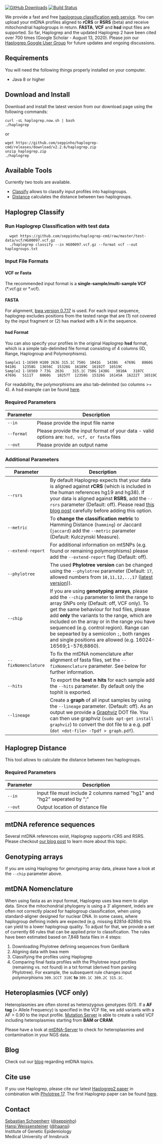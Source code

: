 [![GitHub Downloads](https://img.shields.io/github/downloads/seppinho/haplogrep-cmd/total.svg?style=flat)](https://github.com/seppinho/haplogrep-cmd/releases)
[![Build Status](https://travis-ci.org/seppinho/haplogrep-cmd.svg?branch=master)](https://travis-ci.org/seppinho/haplogrep-cmd)

We provide a fast and free [haplogroup classification web service](https://haplogrep.uibk.ac.at/). You can upload your mtDNA profiles aligned to **rCRS** or **RSRS** (beta) and receive mitochondrial haplogroups in return. **FASTA**, **VCF** and **hsd** input files are supported. So far, Haplogrep and the updated Haplogrep 2 have been cited over 700 times (Google Scholar - August 13, 2020). Please join our [Haplogrep Google User Group](https://groups.google.com/forum/#!forum/haplogrep) for future updates and ongoing discussions. 

## Requirements

You will need the following things properly installed on your computer.

* Java 8 or higher

## Download and Install

Download and install the latest version from our download page using the following commands:

```
curl -sL haplogrep.now.sh | bash
./haplogrep 
```
or

```
wget https://github.com/seppinho/haplogrep-cmd/releases/download/v2.2.6/haplogrep.zip
unzip haplogrep.zip
./haplogrep 
```
## Available Tools
Currently two tools are available. 

* [Classify](#haplogrep-classify) allows to classify input profiles into haplogroups. 
* [Distance](#haplogrep-distance) calculates the distance between two haplogroups. 

## Haplogrep Classify 
### Run Haplogrep Classification with test data
      wget https://github.com/seppinho/haplogrep-cmd/raw/master/test-data/vcf/HG00097.vcf.gz
      ./haplogrep classify --in HG00097.vcf.gz --format vcf --out haplogroups.txt
      
      
### Input File Formats

#### VCF or Fasta
The recommended input format is a **single-sample/multi-sample VCF** (\*.vcf.gz or \*.vcf).

#### FASTA
For alignment, [bwa version 0.7.17](https://github.com/lh3/bwa/releases/tag/v0.7.17) is used. For each input sequence, haplogrep excludes positions from the tested range that are (1) not covered by the input fragment or (2) has marked with a N in the sequence.

#### hsd Format 
You can also specify your profiles in the original Haplogrep **hsd** format, which is a simple tab-delimited file format consisting of 4 columns (ID, Range, Haplogroup and Polymorphisms). 

`Sample1 1-16569 H100 263G 315.1C 750G	1041G	1438G	4769G	8860G	9410G	12358G	13656C	15326G	16189C	16192T	16519C`  
`Sample2 1-16569 ? 73G	263G	315.1C 750G	1438G	3010A	3107C	4769G	5111T	8860G	10257T	12358G	15326G	16145A	16222T	16519C`

For readability, the polymorphisms are also tab-delimited (so columns >= 4). A hsd example can be found [here](https://raw.githubusercontent.com/seppinho/haplogrep-cmd/master/test-data/h100.hsd.txt). 

### Required Parameters   
|Parameter| Description|
|---|---|
|```--in``` | Please provide the input file name|
|```--format``` | Please provide the input format of your data - valid options are: ```hsd, vcf, or fasta``` files|
|```--out``` | Please provide an output name|

### Additional Parameters   
|Parameter| Description|
|---|---|
|```--rsrs```| By default Haplogrep expects that your data is aligned against **rCRS** (which is included in the human references hg19 and hg38). If your data is aligned against **RSRS**, add the `--rsrs` parameter (Default: off). Please read [this blog post](http://haplogrep.uibk.ac.at/blog/rcrs-vs-rsrs-vs-hg19/) carefully before adding this option.|
|```--metric```| To **change the classification metric** to Hamming Distance (```hamming```) or Jaccard (```jaccard```) add the `--metric` parameter (Default: Kulczynski Measure).|
|```--extend-report```| For additional information on mtSNPs (e.g. found or remaining polymorphisms) please add the `--extend-report` flag (Default: off).|
|```--phylotree```|  The used **Phylotree version** can be changed using the `--phylotree` parameter (Default: ```17```, allowed numbers from ```10,11,12,..,17``` ([latest version](http://phylotree.org/rCRS-oriented_version.htm))).|
|```--chip```| If you are using **genotyping arrays**, please add the `--chip` parameter to limit the range to array SNPs only (Default: off, VCF only). To get the same behaviour for hsd files, please add **only** the variants to the range, which are included on the array or in the range you have sequenced (e.g. control region). Range can be sepearted by a semicolon `;`, both ranges and single positions are allowed (e.g. 16024-16569;1-576;8860). |
|```--fixNomenclature```|  To fix the mtDNA nomenclature after alignment of fasta files, set the `--fixNomenclature` parameter. See below for further information.|
|```--hits``` |  To export the **best n hits** for each sample add the `--hits` parameter. By default only the tophit is exported.|
|```--lineage```|  Create a **graph** of all input samples by using the `--lineage` parameter. (Default: off). As an output we provide a [Graphviz](http://www.graphviz.org/documentation/) DOT file. You can then use graphviz (`sudo apt-get install graphviz`) to convert the dot file to a e.g. pdf (`dot <dot-file> -Tpdf > graph.pdf`).|

## Haplogrep Distance
This tool allows to calculate the distance between two haplogroups. 

### Required Parameters   
|Parameter| Description|
|---|---|
|```--in``` | Input file must include 2 columns named "hg1" and "hg2" seperated by ";" |
|```--out``` | Output location of distance file |

## mtDNA reference sequences
Several mtDNA references exist, Haplogrep supports rCRS and RSRS. Please checkout [our blog post](http://haplogrep.uibk.ac.at/blog/rcrs-vs-rsrs-vs-hg19/) to learn more about this topic.

## Genotyping arrays
If you are using Haplogrep for genotyping array data, please have a look at the `--chip` parameter above. 

## mtDNA Nomenclature
When using fasta as an input format, Haplogrep uses bwa mem to align data. Since the mitochondrial phylogeny is using a 3′ alignment, indels are often not correctly placed for haplogroup classification, when using standard-aligner designed for nuclear DNA. In some cases, where haplogroup defining indels are expected (e.g. missing 8281d-8289d) this can yield to a lower haplogroup quality. To adjust for that, we provide a set of currently 66 rules that can be applied prior to classification. The rules have been estimated based on 7,848 fasta files in 4 steps:
   1. Downloading Phylotree defining sequences from GenBank
   2. Aligning data with bwa mem 
   3. Classifying the profiles using Haplogrep
   4. Comparing final fasta profiles with the Phylotree input profiles (remaining vs. not found) in a txt format (derived from parsing Phylotree). 
For example, the subsequent rule changes input polymorphisms `309.1CCT 310C` **to** `309.1C 309.2C 315.1C`. 

## Heteroplasmies (VCF only)
Heteroplasmies are often stored as heterozygous genotypes (0/1). If a **AF tag** (= Allele Frequency) is specified in the VCF file, we add variants with a AF > 0.90 to the input profile. [Mutation Server](https://github.com/seppinho/mutation-server) is able to create a valid VCF including heteroplasmies starting from **BAM or CRAM**. 

Please have a look at [mtDNA-Server](http://mtdna-server.uibk.ac.at) to check for heteroplasmies and contamination in your NGS data.

## Blog
Check out our [blog](http://haplogrep.uibk.ac.at/blog/) regarding mtDNA topics.

## Cite use
If you use Haplogrep, please cite our latest [Haplogrep2 paper](http://nar.oxfordjournals.org/content/early/2016/04/15/nar.gkw233) in combination with [Phylotree 17](https://www.sciencedirect.com/science/article/pii/S1875176815302432). The first Haplogrep paper can be found [here](https://onlinelibrary.wiley.com/doi/abs/10.1002/humu.21382). 

## Contact
[Sebastian Schoenherr](mailto:sebastian.schoenherr@i-med.ac.at) ([@seppinho](https://twitter.com/seppinho))  
[Hansi Weissensteiner](mailto:hansi.weissensteiner@i-med.ac.at) ([@haansi](https://twitter.com/whansi))  
Institute of Genetic Epidemiology  
Medical University of Innsbruck
